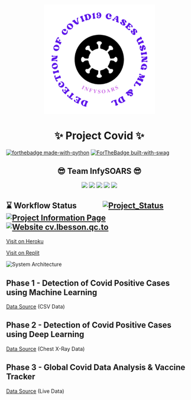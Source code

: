 <p align="center">
      <img width="300" src="https://raw.githubusercontent.com/Atharv-Chaudhari/Project-Covid/main/static/images/risklogo.png">
</p>

<h1 align="center">✨ Project Covid ✨</h1>

[![forthebadge made-with-python](http://ForTheBadge.com/images/badges/made-with-python.svg)](https://www.python.org/) [![ForTheBadge built-with-swag](http://ForTheBadge.com/images/badges/built-with-swag.svg)](https://GitHub.com/Atharv-Chaudhari)

<h2 align="center">😎 Team InfySOARS 😎</h2>

<div align="center">

[![](https://img.shields.io/badge/Siddharth_Kulkarni-yellow?style=for-the-badge)](https://github.com/mykeysid10)
[![](https://img.shields.io/badge/Atharv_Chaudhari-blueviolet?style=for-the-badge)](https://github.com/Atharv-Chaudhari)
[![](https://img.shields.io/badge/Rutuja_Vaidya-blue?style=for-the-badge)](https://github.com/rutujavaidya15)
[![](https://img.shields.io/badge/Omkar_Patil-lightgrey?style=for-the-badge)](https://github.com/OmkarPro)
[![](https://img.shields.io/badge/Sana_Shaikh-orange?style=for-the-badge)](https://github.com/SANA-306)

</div>
      
## ⌛ Workflow Status <img src="https://raw.githubusercontent.com/Atharv-Chaudhari/Project-Covid-NLP/main/Project%20Covid%20Images/arrow.gif" width="60" height="15" /> [![Project_Status](https://github.com/Atharv-Chaudhari/Project-Covid/actions/workflows/django.yml/badge.svg)](https://github.com/Atharv-Chaudhari/Project-Covid/actions/workflows/django.yml) [![Project Information Page](https://github.com/Atharv-Chaudhari/Project-Covid/actions/workflows/pages/pages-build-deployment/badge.svg)](https://github.com/Atharv-Chaudhari/Project-Covid/actions/workflows/pages/pages-build-deployment) [![Website cv.lbesson.qc.to](https://img.shields.io/website-up-down-green-red/http/www.portfolioshop.tech)](https://infysoars-project-covid.herokuapp.com)

[Visit on Heroku](https://covid-infy-soars.herokuapp.com/)

[Visit on Replit](https://infysoars-project-covid.infysoars.repl.co/)

![System Architecture](https://user-images.githubusercontent.com/61587515/165577978-df90f809-f638-4e38-a472-1eeedbe44656.png)

## Phase 1 - Detection of Covid Positive Cases using Machine Learning 

[Data Source](https://data.gov.il/dataset/covid-19/resource/d337959a-020a-4ed3-84f7-fca182292308) (CSV Data)

## Phase 2 - Detection of Covid Positive Cases using Deep Learning 

[Data Source](https://www.kaggle.com/tawsifurrahman/covid19-radiography-database) (Chest X-Ray Data)

## Phase 3 - Global Covid Data Analysis & Vaccine Tracker  

[Data Source](https://github.com/BloombergGraphics/covid-vaccine-tracker-data) (Live Data)

